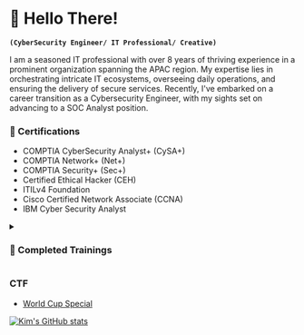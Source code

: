 # 👾 Hello There!

**`(CyberSecurity Engineer/ IT Professional/ Creative) `**

I am a seasoned IT professional with over 8 years of thriving experience in a prominent organization spanning the APAC region. My expertise lies in orchestrating intricate IT ecosystems, overseeing daily operations, and ensuring the delivery of secure services. Recently, I've embarked on a career transition as a Cybersecurity Engineer, with my sights set on advancing to a SOC Analyst position.

### 📝 Certifications 

 - COMPTIA CyberSecurity Analyst+ (CySA+)
 - COMPTIA Network+ (Net+)
 - COMPTIA Security+ (Sec+)
 - Certified Ethical Hacker (CEH)
 - ITILv4 Foundation
 - Cisco Certified Network Associate (CCNA)
 - IBM Cyber Security Analyst


<details>
 <summary><h3>🔩 Completed Trainings</h3></summary>
 
 - [Cloud Fundamentals](https://api.immersivelabs.online/share/achievements/a503e4cb792647dfcfeabd7966c3d797)
 - [OWASP Top 10](https://api.immersivelabs.online/share/achievements/86b4dd89a7697186d4e55126dcf4b754)
 - [Introduction to Cryptography](https://api.immersivelabs.online/share/achievements/46a6bab1ac29b24b803754a3924c5b92)
 - [Secure Fundamentals](https://api.immersivelabs.online/share/achievements/bb0a560513dd5ccfbfa20e3e447c7af1)
 - [CVEs (Threat Hunting)](https://api.immersivelabs.online/share/achievements/fd71c5c3e30600ff412eab9f5bb850ff)
 - [Secure Fundamentals](https://api.immersivelabs.online/share/achievements/bb0a560513dd5ccfbfa20e3e447c7af1)
 - [Splunk](https://api.immersivelabs.online/share/achievements/00c9833858bcc52270826e1488bd2b40)
 - [Web Log Analysis](https://api.immersivelabs.online/share/achievements/e6fbb786f7d48b3af06cf4d415c7924d)
 - [Log Analysis](https://api.immersivelabs.online/share/achievements/3e56a12e5e884fd29ed35293782b23a8)
 - [Powershell](https://api.immersivelabs.online/share/achievements/ad30896c8b9f2058568de3295373e29c)
 - [Incident Response](https://api.immersivelabs.online/share/achievements/bc4b2d942f2b161c603bab0422d66b4c)
 - [Introduction to Windows Exploitation](https://api.immersivelabs.online/share/achievements/99b9d87106fba0e3f8572b220fe537a5)
 - [Windows Exploitation](https://api.immersivelabs.online/share/achievements/fccfe768cffb17cb3fb6f65f7796b509)
 - [Introduction to Networking](https://api.immersivelabs.online/share/achievements/62116fc1f1dac8a59d817be3ab880cb6)
 - [Networking](https://api.immersivelabs.online/share/achievements/4d100e550f19996de6b9dba942742dde)
 - [Interactive Regular Expressions](https://api.immersivelabs.online/share/achievements/7711816f3edb34e0c213d51555813994)
 - [Encoding](https://api.immersivelabs.online/share/achievements/7ed95a4dd6dda40ed6aceffed6e1163c)
 - [Windows Concepts](https://api.immersivelabs.online/share/achievements/dca4b66f3dc0ac6c5c4d09de14264ffa)
 - [Linux Command Line](https://immersivelabs.online/share/achievement/c313f7a3ad61325b362c122380cbd022)
 - [Introduction to Incident Response](https://api.immersivelabs.online/share/achievements/c547ecd6baec472bcdaaba66b109f91b)
 - [Persistence](https://api.immersivelabs.online/share/achievements/a9b5c71aaa31d6206f02b881d78c3354)
 
</details>


### CTF
 - [World Cup Special](https://api.immersivelabs.online/share/achievements/4b2a14b9daa9c2e3457fefac2ed422da)

[![Kim's GitHub stats](https://github-readme-stats.vercel.app/api?username=m11rym)](https://github.com/m11rym//github-readme-stats)

